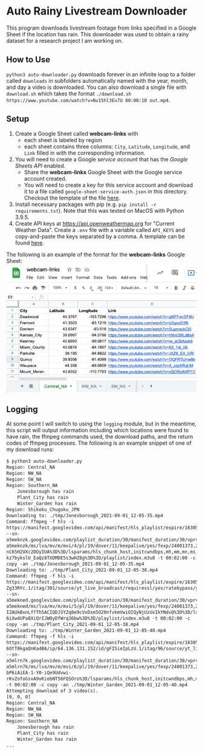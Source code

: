 # Auto Rainy Livestream Downloader

This program downloads livestream footage from links specified in a Google Sheet if the location has rain. This downloader was used to obtain a rainy dataset for a research project I am working on.

## How to Use
`python3 auto-downloader.py` downloads forever in an infinite loop to a folder called `downloads` in subfolders automatically named with the year, month, and day a video is downloaded. You can also download a single file with `download.sh` which takes the format `./download.sh https://www.youtube.com/watch?v=Nu15hl3Eu7U 00:00:10 out.mp4`.

## Setup
 1. Create a Google Sheet called __webcam-links__ with
    * each sheet is labeled by region 
    * each sheet contains three columns: `City`, `Latitude`, `Longitude`, and `Link` filled in with the corresponding information.
 2. You will need to create a Google _service account_ that has the _Google Sheets API_ enabled. 
    * Share the __webcam-links__ Google Sheet with the Google service account created.
    * You will need to create a key for this service account and download it to a file called `google-sheet-service-auth.json` in this directory. Checkout the template of the file [here](google-sheet-service-authTEMPLATE.json).
 3. Install necessary packages with pip (e.g. `pip install -r requirements.txt`). Note that this was tested on MacOS with Python 3.9.5.
 4. Create API keys at https://api.openweathermap.org for "Current Weather Data". Create a `.env` file with a variable called `API_KEYS` and copy-and-paste the keys separated by a comma. A template can be found [here](.envTEMPLATE).

The following is an example of the format for the __webcam-links__ Google Sheet:
![webcam links](./images/webcam-links.png)

## Logging
At some point I will switch to using the `logging` module, but in the meantime, this script will output information including which locations were found to have rain, the ffmpeg commands used, the download paths, and the return codes of ffmpeg processes. The following is an example snippet of one of my download runs:

```console
$ python3 auto-downloader.py
Region: Central_NA
Region: NW_NA
Region: SW_NA
Region: Southern_NA
	Jonesborough has rain
	Plant_City has rain
	Winter_Garden has rain
Region: Shikoku_Chugoku_JPN
Downloading to: ./tmp/Jonesborough_2021-09-01_12-05-35.mp4
Command: ffmpeg -f hls -i https://manifest.googlevideo.com/api/manifest/hls_playlist/expire/1630544736/ei/AM8vYZuRE9Omkgar9ZDIAQ/ip/64.136.131.152/id/ulEKv7LJDxc.1/itag/301/source/yt_live_broadcast/requiressl/yes/ratebypass/yes/live/1/sgoap/gir%3Dyes%3Bitag%3D140/sgovp/gir%3Dyes%3Bitag%3D299/hls_chunk_host/rr4---sn-a5meknzk.googlevideo.com/playlist_duration/30/manifest_duration/30/vprv/1/playlist_type/DVR/initcwndbps/12810/mh/bc/mm/44/mn/sn-a5meknzk/ms/lva/mv/m/mvi/4/pl/19/dover/11/keepalive/yes/fexp/24001373,24007246/mt/1630522832/sparams/expire,ei,ip,id,itag,source,requiressl,ratebypass,live,sgoap,sgovp,playlist_duration,manifest_duration,vprv,playlist_type/sig/AOq0QJ8wRQIgXhN1_9IpFB_YMT_aKzXJ91vkBRK00QNzoLALXc81H2sCIQCXBDlsm3NZbs0u_Ar97cHaIFSW1-nC65H2UXc2DOyIUA%3D%3D/lsparams/hls_chunk_host,initcwndbps,mh,mm,mn,ms,mv,mvi,pl/lsig/AG3C_xAwRQIgKzSa0c6DdybVDVVjnW5beL5Yn3GJP6VyjQhNhCYjHigCIQCPq03kznfELitg-kz7bykslU_EaQz8TXDMDE5s3wHZ8g%3D%3D/playlist/index.m3u8 -t 00:02:00 -c copy -an ./tmp/Jonesborough_2021-09-01_12-05-35.mp4
Downloading to: ./tmp/Plant_City_2021-09-01_12-05-38.mp4
Command: ffmpeg -f hls -i https://manifest.googlevideo.com/api/manifest/hls_playlist/expire/1630544739/ei/A88vYZeoF8v0kgb_taDYCA/ip/64.136.131.152/id/wLC-Zg33RYc.1/itag/301/source/yt_live_broadcast/requiressl/yes/ratebypass/yes/live/1/sgoap/gir%3Dyes%3Bitag%3D140/sgovp/gir%3Dyes%3Bitag%3D299/hls_chunk_host/rr5---sn-a5mekned.googlevideo.com/playlist_duration/30/manifest_duration/30/vprv/1/playlist_type/DVR/initcwndbps/12810/mh/Nc/mm/44/mn/sn-a5mekned/ms/lva/mv/m/mvi/5/pl/19/dover/11/keepalive/yes/fexp/24001373,24007246/mt/1630522832/sparams/expire,ei,ip,id,itag,source,requiressl,ratebypass,live,sgoap,sgovp,playlist_duration,manifest_duration,vprv,playlist_type/sig/AOq0QJ8wRQIgK4ubBYoSI2JtMuE7DhMbVFWCiZT-IZAUkBxnLffTh5ACIQDJSYZq8e9cVxDxm5O20nfvkmVwiOIQyNjUzUxIkYNdvQ%3D%3D/lsparams/hls_chunk_host,initcwndbps,mh,mm,mn,ms,mv,mvi,pl/lsig/AG3C_xAwRQIhAKAni4GDsIzsgIOaZeR0T16sXr2xO2QkZQI_dDtZxAGUAiBJj1dX6eT9ZG5EDa-6iXw4UPa8XiQrIJWOyDfWrq36bw%3D%3D/playlist/index.m3u8 -t 00:02:00 -c copy -an ./tmp/Plant_City_2021-09-01_12-05-38.mp4
Downloading to: ./tmp/Winter_Garden_2021-09-01_12-05-40.mp4
Command: ffmpeg -f hls -i https://manifest.googlevideo.com/api/manifest/hls_playlist/expire/1630544741/ei/BM8vYY-6OtT0kgaQnKa4BA/ip/64.136.131.152/id/gFI5ieIpLzU.1/itag/96/source/yt_live_broadcast/requiressl/yes/ratebypass/yes/live/1/sgoap/gir%3Dyes%3Bitag%3D140/sgovp/gir%3Dyes%3Bitag%3D137/hls_chunk_host/rr6---sn-a5mlrn7k.googlevideo.com/playlist_duration/30/manifest_duration/30/vprv/1/playlist_type/DVR/initcwndbps/12810/mh/hw/mm/44/mn/sn-a5mlrn7k/ms/lva/mv/m/mvi/6/pl/19/dover/11/keepalive/yes/fexp/24001373,24007246/mt/1630522832/sparams/expire,ei,ip,id,itag,source,requiressl,ratebypass,live,sgoap,sgovp,playlist_duration,manifest_duration,vprv,playlist_type/sig/AOq0QJ8wRgIhANtNcAAy2MR9aFgPQxFvyPnXg15m7bEKyJsOPei-bP6iAiEA-1-Y0-iQe9Udvwi-rKvZofoGsxA9vKiebNT56FQSOro%3D/lsparams/hls_chunk_host,initcwndbps,mh,mm,mn,ms,mv,mvi,pl/lsig/AG3C_xAwRQIgNu9xtR7HxPewChUafxmNr_PmE9S974EJZ7dyyxWJ2FECIQDZgkYyYUOkl2k20p0iuxiKDtoCgFWBLPoTvU2ylc1aQQ%3D%3D/playlist/index.m3u8 -t 00:02:00 -c copy -an ./tmp/Winter_Garden_2021-09-01_12-05-40.mp4
Attempting download of 3 video(s).
[0, 0, 0]
Region: Central_NA
Region: NW_NA
Region: SW_NA
Region: Southern_NA
	Jonesborough has rain
	Plant_City has rain
	Winter_Garden has rain
...
```